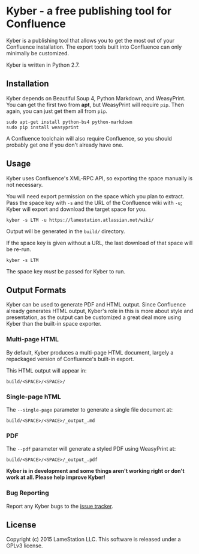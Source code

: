 # Kyber - a free publishing tool for Confluence

Kyber is a publishing tool that allows you to get the most out of your
Confluence installation. The export tools built into Confluence can only minimally
be customized.

Kyber is written in Python 2.7.


## Installation

Kyber depends on Beautiful Soup 4, Python Markdown, and WeasyPrint. You can get 
the first two from **apt**, but WeasyPrint will require `pip`. Then again, you 
can just get them all from `pip`.

```
sudo apt-get install python-bs4 python-markdown
sudo pip install weasyprint
```

A Confluence toolchain will also require Confluence, so you should probably 
get one if you don't already have one.

## Usage

Kyber uses Confluence's XML-RPC API, so exporting the space manually is not
necessary.

You will need export permission on the space which you plan to extract. Pass the
 space key with `-s` and the URL of the Confluence wiki with `-u`; Kyber will 
export and download the target space for you.

```
kyber -s LTM -u https://lamestation.atlassian.net/wiki/
```

Output will be generated in the `build/` directory.

If the space key is given without a URL, the last download of that space will be
re-run.

```
kyber -s LTM
```

The space key *must* be passed for Kyber to run.

## Output Formats

Kyber can be used to generate PDF and HTML output. Since Confluence already generates HTML
output, Kyber's role in this is more about style and presentation, as the output can be customized a great
deal more using Kyber than the built-in space exporter.

### Multi-page HTML

By default, Kyber produces a multi-page HTML document, largely a repackaged version of Confluence's
built-in export.

This HTML output will appear in:

```
build/<SPACE>/<SPACE>/
```

### Single-page hTML

The `--single-page` parameter to generate a single file document at:

```
build/<SPACE>/<SPACE>/_output_.md
```

### PDF

The `--pdf` parameter will generate a styled PDF using WeasyPrint at:

```
build/<SPACE>/<SPACE>/_output_.pdf
```

**Kyber is in development and some things aren't working right or don't work at all. Please help improve Kyber!**

### Bug Reporting

Report any Kyber bugs to the [issue 
tracker](https://github.com/lamestation/kyber/issues).

## License

Copyright (c) 2015 LameStation LLC. This software is released under a GPLv3 license.

